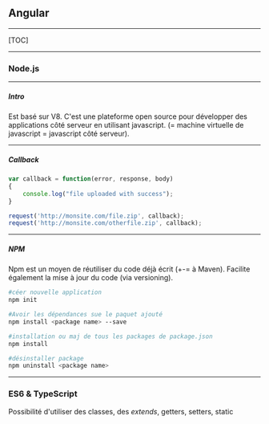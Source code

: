 ## Angular

------

[TOC]

------

### Node.js

------

##### Intro

Est basé sur V8. C'est une plateforme open source pour développer des applications côté serveur en utilisant javascript. (= machine virtuelle de javascript = javascript côté serveur).

------

##### Callback

```javascript
var callback = function(error, response, body)
{
    console.log("file uploaded with success");
}

request('http://monsite.com/file.zip', callback);
request('http://monsite.com/otherfile.zip', callback);
```

------

##### NPM

Npm est un moyen de réutiliser du code déjà écrit (+-= à Maven). Facilite également la mise à jour du code (via versioning). 

```bash
#céer nouvelle application
npm init 

#Avoir les dépendances sue le paquet ajouté
npm install <package name> --save

#installation ou maj de tous les packages de package.json
npm install

#désinstaller package
npm uninstall <package name>
```

------

### ES6 & TypeScript

Possibilité d'utiliser des classes, des *extends*, getters, setters, static